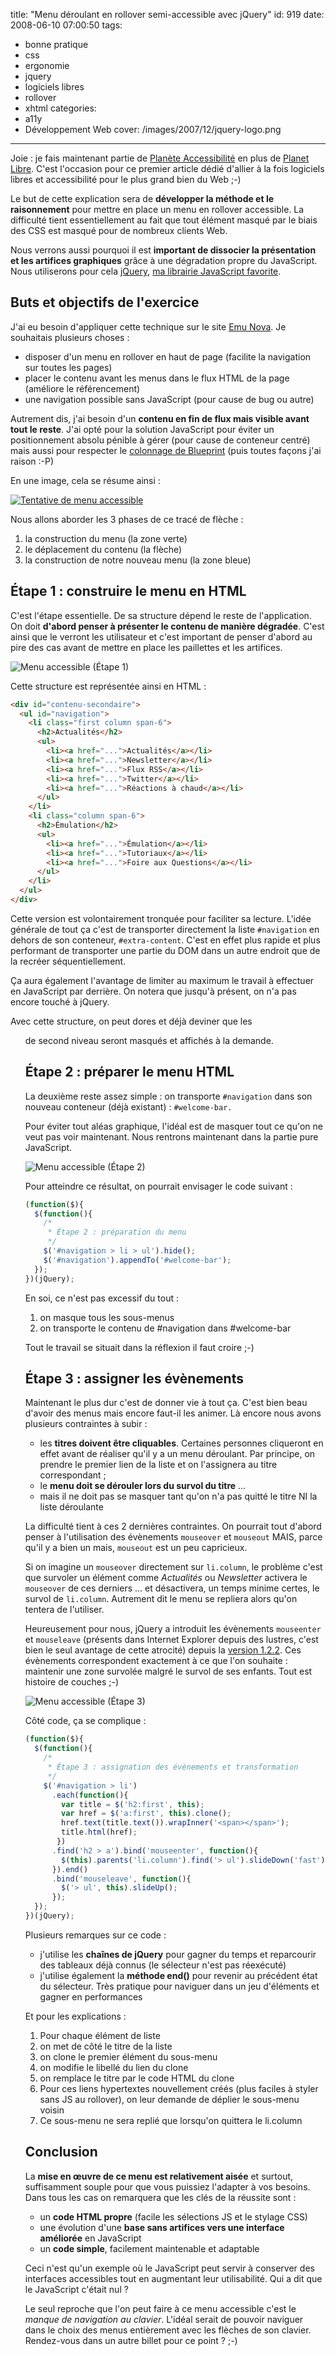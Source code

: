 title: "Menu déroulant en rollover semi-accessible avec jQuery"
id: 919
date: 2008-06-10 07:00:50
tags:
- bonne pratique
- css
- ergonomie
- jquery
- logiciels libres
- rollover
- xhtml
categories:
- a11y
- Développement Web
cover: /images/2007/12/jquery-logo.png
---

Joie : je fais maintenant partie de [Planète Accessibilité](http://planete-accessibilite.com/) en plus de [Planet Libre](http://www.planet-libre.org/). C'est l'occasion pour ce premier article dédié d'allier à la fois logiciels libres et accessibilité pour le plus grand bien du Web ;-)

Le but de cette explication sera de **développer la méthode et le raisonnement** pour mettre en place un menu en rollover accessible. La difficulté tient essentiellement au fait que tout élément masqué par le biais des CSS est masqué pour de nombreux clients Web.

Nous verrons aussi pourquoi il est **important de dissocier la présentation et les artifices graphiques** grâce à une dégradation propre du JavaScript. Nous utiliserons pour cela [jQuery](http://jquery.com), [ma librairie JavaScript favorite](https://oncletom.io/tag/jquery/).

<!--more-->

## Buts et objectifs de l'exercice

J'ai eu besoin d'appliquer cette technique sur le site [Emu Nova](http://www.emunova.net). Je souhaitais plusieurs choses :

*   disposer d'un menu en rollover en haut de page (facilite la navigation sur toutes les pages)
*   placer le contenu avant les menus dans le flux HTML de la page (améliore le référencement)
*   une navigation possible sans JavaScript (pour cause de bug ou autre)

Autrement dis, j'ai besoin d'un **contenu en fin de flux mais visible avant tout le reste**. J'ai opté pour la solution JavaScript pour éviter un positionnement absolu pénible à gérer (pour cause de conteneur centré) mais aussi pour respecter le [colonnage de Blueprint](http://code.google.com/p/blueprintcss/) (puis toutes façons j'ai raison :-P)

En une image, cela se résume ainsi :

[![Tentative de menu accessible](/images/2008/06/emunova-menu-accessible-150x300.png "Tentative de menu accessible")](/images/2008/06/emunova-menu-accessible.png)

Nous allons aborder les 3 phases de ce tracé de flèche :

1.  la construction du menu (la zone verte)
2.  le déplacement du contenu (la flèche)
3.  la construction de notre nouveau menu (la zone bleue)

## Étape 1 : construire le menu en HTML

C'est l'étape essentielle. De sa structure dépend le reste de l'application. On doit **d'abord penser à présenter le contenu de manière dégradée**. C'est ainsi que le verront les utilisateur et c'est important de penser d'abord au pire des cas avant de mettre en place les paillettes et les artifices.

![Menu accessible (Étape 1)](/images/2008/06/menu-accessible-etape-1.png "Menu accessible (Étape 1)")

Cette structure est représentée ainsi en HTML :

```html
<div id="contenu-secondaire">
  <ul id="navigation">
    <li class="first column span-6">
      <h2>Actualités</h2>
      <ul>
        <li><a href="...">Actualités</a></li>
        <li><a href="...">Newsletter</a></li>
        <li><a href="...">Flux RSS</a></li>
        <li><a href="...">Twitter</a></li>
        <li><a href="...">Réactions à chaud</a></li>
      </ul>
    </li>
    <li class="column span-6">
      <h2>Émulation</h2>
      <ul>
        <li><a href="...">Émulation</a></li>
        <li><a href="...">Tutoriaux</a></li>
        <li><a href="...">Foire aux Questions</a></li>
      </ul>
    </li>
  </ul>
</div>
```

Cette version est volontairement tronquée pour faciliter sa lecture.
L'idée générale de tout ça c'est de transporter directement la liste `#navigation` en
dehors de son conteneur, `#extra-content`. C'est en effet plus rapide et
plus performant de transporter une partie du DOM dans un autre endroit
que de la recréer séquentiellement.

Ça aura également l'avantage de limiter au maximum le travail à effectuer en JavaScript par derrière. On notera que jusqu'à présent, on n'a pas encore touché à jQuery.

Avec cette structure, on peut dores et déjà deviner que les <ul> de second niveau seront masqués et affichés à la demande.

## Étape 2 : préparer le menu HTML

La deuxième reste assez simple : on transporte `#navigation` dans son nouveau conteneur (déjà existant) : `#welcome-bar.`

Pour éviter tout aléas graphique, l'idéal est de masquer tout ce qu'on ne veut pas voir maintenant. Nous rentrons maintenant dans la partie pure JavaScript.

![Menu accessible (Étape 2)](/images/2008/06/menu-accessible-etape-2.png "Menu accessible (Étape 2)")

Pour atteindre ce résultat, on pourrait envisager le code suivant :

```javascript
(function($){
  $(function(){
    /*
     * Étape 2 : préparation du menu
     */
    $('#navigation > li > ul').hide();
    $('#navigation').appendTo('#welcome-bar');
  });
})(jQuery);
```

En soi, ce n'est pas excessif du tout :

1.  on masque tous les sous-menus
2.  on transporte le contenu de #navigation dans #welcome-bar

Tout le travail se situait dans la réflexion il faut croire ;-)

## Étape 3 : assigner les évènements

Maintenant le plus dur c'est de donner vie à tout ça. C'est bien beau d'avoir des menus mais encore faut-il les animer. Là encore nous avons plusieurs contraintes à subir :

*   les **titres doivent être cliquables**. Certaines personnes cliqueront en effet avant de réaliser qu'il y a un menu déroulant. Par principe, on prendre le premier lien de la liste et on l'assignera au titre correspondant ;
*   le **menu doit se dérouler lors du survol du titre** ...
*   mais il ne doit pas se masquer tant qu'on n'a pas quitté le titre NI la liste déroulante

La difficulté tient à ces 2 dernières contraintes. On pourrait tout d'abord penser à l'utilisation des évènements `mouseover` et `mouseout` MAIS, parce qu'il y a bien un mais, `mouseout` est un peu capricieux.

Si on imagine un `mouseover` directement sur `li.column`, le problème c'est que survoler un élément comme _Actualités_ ou _Newsletter_ activera le `mouseover` de ces derniers ... et désactivera, un temps minime certes, le survol de `li.column`. Autrement dit le menu se repliera alors qu'on tentera de l'utiliser.

Heureusement pour nous, jQuery a introduit les évènements `mouseenter` et `mouseleave` (présents dans Internet Explorer depuis des lustres, c'est bien le seul avantage de cette atrocité) depuis la [version 1.2.2](http://docs.jquery.com/Release:jQuery_1.2 "Notes de version de jQuery 1.2.2"). Ces évènements correspondent exactement à ce que l'on souhaite : maintenir une zone survolée malgré le survol de ses enfants.
Tout est histoire de couches ;-)

![Menu accessible (Étape 3)](/images/2008/06/menu-accessible-etape-3.png "Menu accessible (Étape 3)")

Côté code, ça se complique :

```javascript
(function($){
  $(function(){
    /*
     * Étape 3 : assignation des évènements et transformation
     */
    $('#navigation > li')
      .each(function(){
        var title = $('h2:first', this);
        var href = $('a:first', this).clone();
        href.text(title.text()).wrapInner('<span></span>');
        title.html(href);
       })
      .find('h2 > a').bind('mouseenter', function(){
        $(this).parents('li.column').find('> ul').slideDown('fast');
      }).end()
      .bind('mouseleave', function(){
        $('> ul', this).slideUp();
      });
  });
})(jQuery);
```

Plusieurs remarques sur ce code :

*   j'utilise les **chaînes de jQuery** pour gagner du temps et reparcourir des tableaux déjà connus (le sélecteur n'est pas réexécuté)
*   j'utilise également la **méthode end()** pour revenir au précédent état du sélecteur. Très pratique pour naviguer dans un jeu d'éléments et gagner en performances

Et pour les explications :

1.  Pour chaque élément de liste
  1.  on met de côté le titre de la liste
  2.  on clone le premier élément du sous-menu
  3.  on modifie le libellé du lien du clone
  4.  on remplace le titre par le code HTML du clone
2.  Pour ces liens hypertextes nouvellement créés (plus faciles à styler sans JS au rollover), on leur demande de déplier le sous-menu voisin
3.  Ce sous-menu ne sera replié que lorsqu'on quittera le li.column

## Conclusion

La **mise en œuvre de ce menu est relativement aisée** et surtout, suffisamment souple pour que vous puissiez l'adapter à vos besoins.
Dans tous les cas on remarquera que les clés de la réussite sont :

*   un **code HTML propre** (facile les sélections JS et le stylage CSS)
*   une évolution d'une **base sans artifices vers une interface améliorée** en JavaScript
*   un **code simple**, facilement maintenable et adaptable

Ceci n'est qu'un exemple où le JavaScript peut servir à conserver des interfaces accessibles tout en augmentant leur utilisabilité. Qui a dit que le JavaScript c'était nul ?

Le seul reproche que l'on peut faire à ce menu accessible c'est le _manque de navigation au clavier_. L'idéal serait de pouvoir naviguer dans le choix des menus entièrement avec les flèches de son clavier.
Rendez-vous dans un autre billet pour ce point ? ;-)

